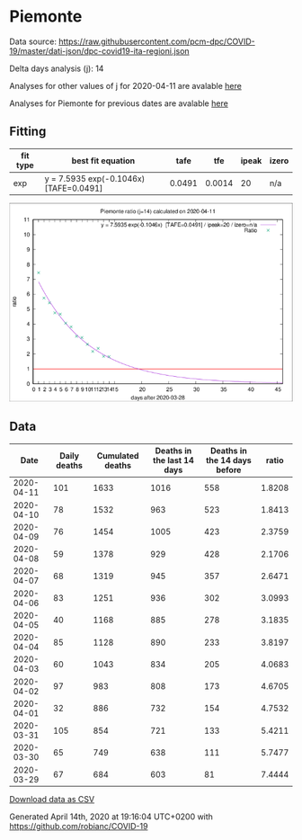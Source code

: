 # Piemonte

Data source: https://raw.githubusercontent.com/pcm-dpc/COVID-19/master/dati-json/dpc-covid19-ita-regioni.json

Delta days analysis (j): 14

Analyses for other values of j for 2020-04-11 are avalable [here](../2020-04-11/README.md)

Analyses for Piemonte for previous dates are avalable [here](../README.md)

## Fitting 
|fit type|best fit equation|tafe|tfe|ipeak|izero|
|-------|-----|--------|------|---|---|
|exp|y = 7.5935 exp(-0.1046x)  [TAFE=0.0491]|0.0491|0.0014|20|n/a|

![Plot](COVID-19_piemonte_j14_2020-04-11.png)

## Data
|Date|Daily deaths|Cumulated deaths|Deaths in the last 14 days|Deaths in the 14 days before|ratio|
|----|----------|-----------|-------|--------------------|-----|
|2020-04-11|101|1633|1016|558|1.8208|
|2020-04-10|78|1532|963|523|1.8413|
|2020-04-09|76|1454|1005|423|2.3759|
|2020-04-08|59|1378|929|428|2.1706|
|2020-04-07|68|1319|945|357|2.6471|
|2020-04-06|83|1251|936|302|3.0993|
|2020-04-05|40|1168|885|278|3.1835|
|2020-04-04|85|1128|890|233|3.8197|
|2020-04-03|60|1043|834|205|4.0683|
|2020-04-02|97|983|808|173|4.6705|
|2020-04-01|32|886|732|154|4.7532|
|2020-03-31|105|854|721|133|5.4211|
|2020-03-30|65|749|638|111|5.7477|
|2020-03-29|67|684|603|81|7.4444|

[Download data as CSV](COVID-19_piemonte_j14_2020-04-11.csv)

Generated April 14th, 2020 at 19:16:04 UTC+0200 with https://github.com/robianc/COVID-19
